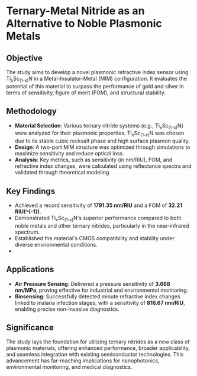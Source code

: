 # Ternary-Metal Nitride as an Alternative to Noble Plasmonic Metals

## Objective
The study aims to develop a novel plasmonic refractive index sensor using Ti<sub>x</sub>Sc<sub>(1-x)</sub>N in a Metal-Insulator-Metal (MIM) configuration. It evaluates the potential of this material to surpass the performance of gold and silver in terms of sensitivity, figure of merit (FOM), and structural stability.

## Methodology
- **Material Selection**: Various ternary nitride systems (e.g., Ti<sub>x</sub>Sc<sub>(1-x)</sub>N) were analyzed for their plasmonic properties. Ti<sub>x</sub>Sc<sub>(1-x)</sub>N was chosen due to its stable cubic rocksalt phase and high surface plasmon quality.
- **Design**: A two-port MIM structure was optimized through simulations to maximize sensitivity and reduce optical loss.
- **Analysis**: Key metrics, such as sensitivity (in nm/RIU), FOM, and refractive index changes, were calculated using reflectance spectra and validated through theoretical modeling.

## Key Findings
- Achieved a record sensitivity of **1791.35 nm/RIU** and a FOM of **32.21 RIU\(^{-1}\)**.
- Demonstrated Ti<sub>x</sub>Sc<sub>(1-x)</sub>N's superior performance compared to both noble metals and other ternary nitrides, particularly in the near-infrared spectrum.
- Established the material's CMOS compatibility and stability under diverse environmental conditions.
- 
## Applications
- **Air Pressure Sensing**: Delivered a pressure sensitivity of **3.688 nm/MPa**, proving effective for industrial and environmental monitoring.
- **Biosensing**: Successfully detected minute refractive index changes linked to malaria infection stages, with a sensitivity of **816.67 nm/RIU**, enabling precise non-invasive diagnostics.

## Significance
The study lays the foundation for utilizing ternary nitrides as a new class of plasmonic materials, offering enhanced performance, broader applicability, and seamless integration with existing semiconductor technologies. This advancement has far-reaching implications for nanophotonics, environmental monitoring, and medical diagnostics.

